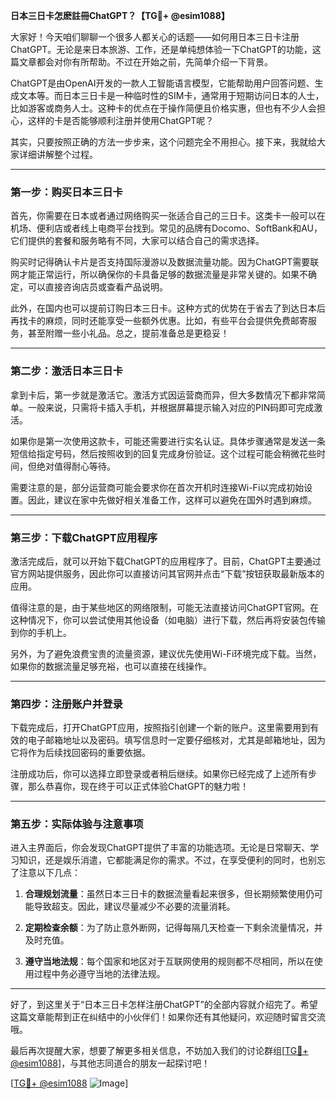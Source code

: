 **日本三日卡怎麽註冊ChatGPT？【TG💪+ @esim1088】**

大家好！今天咱们聊聊一个很多人都关心的话题——如何用日本三日卡注册ChatGPT。无论是来日本旅游、工作，还是单纯想体验一下ChatGPT的功能，这篇文章都会对你有所帮助。不过在开始之前，先简单介绍一下背景。

ChatGPT是由OpenAI开发的一款人工智能语言模型，它能帮助用户回答问题、生成文本等。而日本三日卡是一种临时性的SIM卡，通常用于短期访问日本的人士，比如游客或商务人士。这种卡的优点在于操作简便且价格实惠，但也有不少人会担心，这样的卡是否能够顺利注册并使用ChatGPT呢？

其实，只要按照正确的方法一步步来，这个问题完全不用担心。接下来，我就给大家详细讲解整个过程。

---

### **第一步：购买日本三日卡**

首先，你需要在日本或者通过网络购买一张适合自己的三日卡。这类卡一般可以在机场、便利店或者线上电商平台找到。常见的品牌有Docomo、SoftBank和AU，它们提供的套餐和服务略有不同，大家可以结合自己的需求选择。

购买时记得确认卡片是否支持国际漫游以及数据流量功能。因为ChatGPT需要联网才能正常运行，所以确保你的卡具备足够的数据流量是非常关键的。如果不确定，可以直接咨询店员或查看产品说明。

此外，在国内也可以提前订购日本三日卡。这种方式的优势在于省去了到达日本后再找卡的麻烦，同时还能享受一些额外优惠。比如，有些平台会提供免费邮寄服务，甚至附赠一些小礼品。总之，提前准备总是更稳妥！

---

### **第二步：激活日本三日卡**

拿到卡后，第一步就是激活它。激活方式因运营商而异，但大多数情况下都非常简单。一般来说，只需将卡插入手机，并根据屏幕提示输入对应的PIN码即可完成激活。

如果你是第一次使用这款卡，可能还需要进行实名认证。具体步骤通常是发送一条短信给指定号码，然后按照收到的回复完成身份验证。这个过程可能会稍微花些时间，但绝对值得耐心等待。

需要注意的是，部分运营商可能会要求你在首次开机时连接Wi-Fi以完成初始设置。因此，建议在家中先做好相关准备工作，这样可以避免在国外时遇到麻烦。

---

### **第三步：下载ChatGPT应用程序**

激活完成后，就可以开始下载ChatGPT的应用程序了。目前，ChatGPT主要通过官方网站提供服务，因此你可以直接访问其官网并点击“下载”按钮获取最新版本的应用。

值得注意的是，由于某些地区的网络限制，可能无法直接访问ChatGPT官网。在这种情况下，你可以尝试使用其他设备（如电脑）进行下载，然后再将安装包传输到你的手机上。

另外，为了避免浪费宝贵的流量资源，建议优先使用Wi-Fi环境完成下载。当然，如果你的数据流量足够充裕，也可以直接在线操作。

---

### **第四步：注册账户并登录**

下载完成后，打开ChatGPT应用，按照指引创建一个新的账户。这里需要用到有效的电子邮箱地址以及密码。填写信息时一定要仔细核对，尤其是邮箱地址，因为它将作为后续找回密码的重要依据。

注册成功后，你可以选择立即登录或者稍后继续。如果你已经完成了上述所有步骤，那么恭喜你，现在终于可以正式体验ChatGPT的魅力啦！

---

### **第五步：实际体验与注意事项**

进入主界面后，你会发现ChatGPT提供了丰富的功能选项。无论是日常聊天、学习知识，还是娱乐消遣，它都能满足你的需求。不过，在享受便利的同时，也别忘了注意以下几点：

1. **合理规划流量**：虽然日本三日卡的数据流量看起来很多，但长期频繁使用仍可能导致超支。因此，建议尽量减少不必要的流量消耗。
   
2. **定期检查余额**：为了防止意外断网，记得每隔几天检查一下剩余流量情况，并及时充值。

3. **遵守当地法规**：每个国家和地区对于互联网使用的规则都不尽相同，所以在使用过程中务必遵守当地的法律法规。

---

好了，到这里关于“日本三日卡怎样注册ChatGPT”的全部内容就介绍完了。希望这篇文章能帮到正在纠结中的小伙伴们！如果你还有其他疑问，欢迎随时留言交流哦。

最后再次提醒大家，想要了解更多相关信息，不妨加入我们的讨论群组[[TG💪+ @esim1088](https://t.me/s/esim1088)]，与其他志同道合的朋友一起探讨吧！

[[TG💪+ @esim1088](https://t.me/s/esim1088) ![Image](https://i.postimg.cc/4NQfJmqS/Snipaste-2025-05-13-00-14-12.png)]